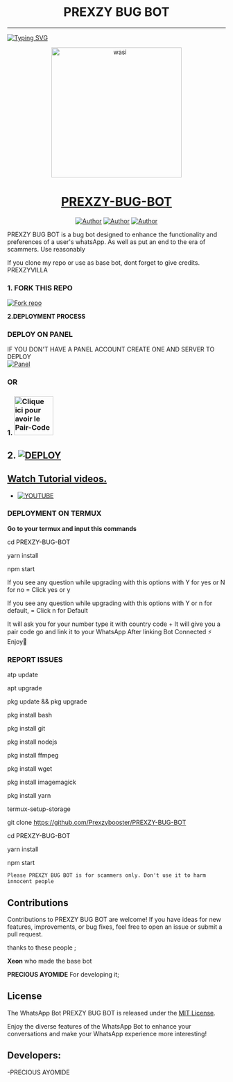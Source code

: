 <h1 align="center"> PREXZY BUG BOT </h1>
<p align="center">  
  
***
  
<a href="https://git.io/typing-svg"><img src="https://readme-typing-svg.demolab.com?font=Black+Ops+One&size=50&pause=1000&color=1BAFBAFF&center=true&width=910&height=100&lines=THANKS FOR CHOOSING ;PREXZY-BUG-BOT;WHATSAPP+BUG+BOT;CREATED+RiiXploit;RELEASED+05.08.24" alt="Typing SVG" /></a>
  </p>

  <p align="center">  
  <a href="https://whatsapp.com/channel/0029VaaUfPO8qIzztuf42D04">
    <img alt="wasi" height="300" src="https://telegra.ph/file/3a21bf26bedef7966fd74.jpg">
    <h1 align="center">PREXZY-BUG-BOT</h1>
  </a>
</p>
<p align="center">
<a href="https://github.com/Prexzybooster"><img title="Author" src="https://img.shields.io/badge/Prexzybooster-black?style=for-the-badge&logo=Github"></a> <a href="https://whatsapp.com/channel/0029VaaUfPO8qIzztuf42D04"><img title="Author" src="https://img.shields.io/badge/CHANNEL-black?style=for-the-badge&logo=whatsapp"></a> <a href="https://wa.me/+255616030473"><img title="Author" src="https://img.shields.io/badge/CHAT US-black?style=for-the-badge&logo=whatsapp"></a>

   
   

PREXZY BUG BOT is a bug bot designed to enhance the functionality and preferences of a user's whatsApp. As well as put an end to the era of scammers. Use reasonably

If you clone my repo or use as base bot, dont forget to give credits. PREXZYVILLA
### 1. FORK THIS REPO

<a href='https://github.com/Prexzybooster/PREXZY-BUG-BOT/fork' target="_blank"><img alt='Fork repo' src='https://img.shields.io/badge/Fork This Repo-black?style=for-the-badge&logo=git&logoColor=white'/></a>
   


 **2.DEPLOYMENT PROCESS**
### DEPLOY ON PANEL
IF YOU DON'T HAVE A PANEL ACCOUNT CREATE ONE AND SERVER TO DEPLOY 
    <br>
    <a href='https://bot-hosting.net/?aff=1264676029318955030' target="_blank"><img alt='Panel' src='https://img.shields.io/badge/-Deploy-red?style=for-the-badge&logo=panel&logoColor=white'/></a>

### OR
### 1. <a href="https://prexzyvillasession.onrender.com/"><img src="https://img.shields.io/badge/PAIR_CODE-green" alt="Clique ici pour avoir le Pair-Code" width="90"></a>

## 2. <a href='https://dashboard.render.com/web/new' target="_blank"><img alt='DEPLOY' src='https://img.shields.io/badge/-Deploy on render-black?style=for-the-badge&logo=render&logoColor=white'/>
## Watch Tutorial videos.
* [![YOUTUBE](https://img.shields.io/badge/HOW_TO_DEPLOY-red?style=for-the-badge&logo=youtube&logoColor=white)](https://www.youtube.com/@prexzyvilla)

### DEPLOYMENT ON TERMUX

**Go to your termux and input this commands**





cd PREXZY-BUG-BOT

yarn install
   
npm start


If you see any question while upgrading with this options with Y for yes or N for no = Click yes or y

If you see any question while upgrading with this options with Y or n for default, = Click n for Default



 It will ask you for your number type it with country code +
 It will give you a pair code go and link it to your WhatsApp 
 After linking
 Bot Connected ⚡
 Enjoy🤖

### REPORT ISSUES

atp update
   

apt upgrade

pkg update && pkg upgrade

pkg install bash

 pkg install git

 pkg install nodejs

pkg install ffmpeg

pkg install wget

pkg install imagemagick

 pkg install yarn

termux-setup-storage

git clone https://github.com/Prexzybooster/PREXZY-BUG-BOT

 cd PREXZY-BUG-BOT
 
 yarn install
 
 npm start

`Please PREXZY BUG BOT is for scammers only. Don't use it to harm innocent people`


## Contributions

Contributions to PREXZY BUG BOT are welcome! If you have ideas for new features, improvements, or bug fixes, feel free to open an issue or submit a pull request. <br>

   thanks to these people ;

   **Xeon** who made the base bot

   **PRECIOUS AYOMIDE** For developing it; <br>


## License

The WhatsApp Bot PREXZY BUG BOT is released under the [MIT License](https://opensource.org/licenses/MIT).

Enjoy the diverse features of the WhatsApp Bot to enhance your conversations and make your WhatsApp experience more interesting!

## Developers:

-PRECIOUS AYOMIDE
